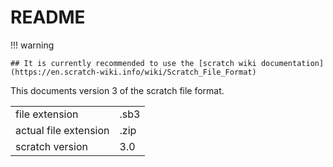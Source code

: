 # README

!!! warning
    
    ## It is currently recommended to use the [scratch wiki documentation](https://en.scratch-wiki.info/wiki/Scratch_File_Format)

This documents version 3 of the scratch file format.

|                       |      |
|-----------------------|------|
| file extension        | .sb3 |
| actual file extension | .zip |
| scratch version       | 3.0  |
